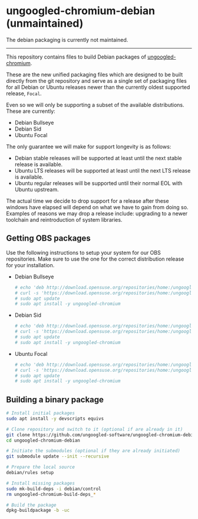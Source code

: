 # ungoogled-chromium-debian (unmaintained)

The debian packaging is currently not maintained.

---

This repository contains files to build Debian packages of
[ungoogled-chromium](//github.com/Eloston/ungoogled-chromium).

These are the new unified packaging files which are designed to be built
directly from the git repository and serve as a single set of packaging
files for all Debian or Ubuntu releases newer than the currently oldest
supported release, `Focal`.

Even so we will only be supporting a subset of the available distributions.
These are currently:
- Debian Bullseye
- Debian Sid
- Ubuntu Focal

The only guarantee we will make for support longevity is as follows:
- Debian stable releases will be supported at least until the next stable release is available.
- Ubuntu LTS releases will be supported at least until the next LTS release is available.
- Ubuntu regular releases will be supported until their normal EOL with Ubuntu upstream.

The actual time we decide to drop support for a release after these windows
have elapsed will depend on what we have to gain from doing so. Examples of
reasons we may drop a release include: upgrading to a newer toolchain and
reintroduction of system libraries.

## Getting OBS packages

Use the following instructions to setup your system for our OBS repositories. Make sure to use the one for the correct distribution release for your installation.
- Debian Bullseye
  ```sh
  # echo 'deb http://download.opensuse.org/repositories/home:/ungoogled_chromium/Debian_Bullseye/ /' | sudo tee /etc/apt/sources.list.d/home-ungoogled_chromium.list > /dev/null
  # curl -s 'https://download.opensuse.org/repositories/home:/ungoogled_chromium/Debian_Bullseye/Release.key' | gpg --dearmor | sudo tee /etc/apt/trusted.gpg.d/home-ungoogled_chromium.gpg > /dev/null
  # sudo apt update
  # sudo apt install -y ungoogled-chromium
  ```
- Debian Sid
  ```sh
  # echo 'deb http://download.opensuse.org/repositories/home:/ungoogled_chromium/Debian_Sid/ /' | sudo tee /etc/apt/sources.list.d/home-ungoogled_chromium.list > /dev/null
  # curl -s 'https://download.opensuse.org/repositories/home:/ungoogled_chromium/Debian_Sid/Release.key' | gpg --dearmor | sudo tee /etc/apt/trusted.gpg.d/home-ungoogled_chromium.gpg > /dev/null
  # sudo apt update
  # sudo apt install -y ungoogled-chromium
  ```
- Ubuntu Focal
  ```sh
  # echo 'deb http://download.opensuse.org/repositories/home:/ungoogled_chromium/Ubuntu_Focal/ /' | sudo tee /etc/apt/sources.list.d/home-ungoogled_chromium.list > /dev/null
  # curl -s 'https://download.opensuse.org/repositories/home:/ungoogled_chromium/Ubuntu_Focal/Release.key' | gpg --dearmor | sudo tee /etc/apt/trusted.gpg.d/home-ungoogled_chromium.gpg > /dev/null
  # sudo apt update
  # sudo apt install -y ungoogled-chromium
  ```

## Building a binary package

```sh
# Install initial packages
sudo apt install -y devscripts equivs

# Clone repository and switch to it (optional if are already in it)
git clone https://github.com/ungoogled-software/ungoogled-chromium-debian.git
cd ungoogled-chromium-debian

# Initiate the submodules (optional if they are already initiated)
git submodule update --init --recursive

# Prepare the local source
debian/rules setup

# Install missing packages
sudo mk-build-deps -i debian/control
rm ungoogled-chromium-build-deps_*

# Build the package
dpkg-buildpackage -b -uc
```

